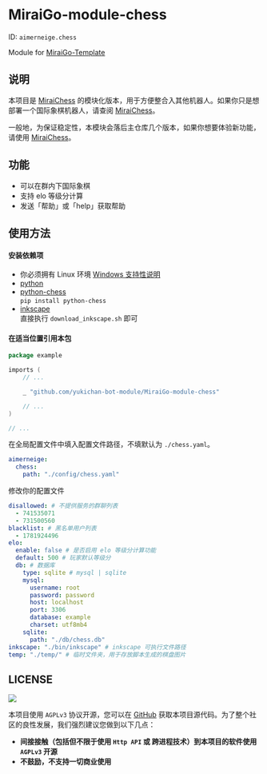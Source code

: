 # MiraiGo-module-chess

ID: `aimerneige.chess`

Module for [MiraiGo-Template](https://github.com/Logiase/MiraiGo-Template)

## 说明

本项目是 [MiraiChess](https://github.com/aimerneige/MiraiChess) 的模块化版本，用于方便整合入其他机器人。如果你只是想部署一个国际象棋机器人，请查阅 [MiraiChess](https://github.com/aimerneige/MiraiChess)。

一般地，为保证稳定性，本模块会落后主仓库几个版本，如果你想要体验新功能，请使用 [MiraiChess](https://github.com/aimerneige/MiraiChess)。

## 功能

- 可以在群内下国际象棋
- 支持 elo 等级分计算
- 发送「帮助」或「help」获取帮助

## 使用方法

#### 安装依赖项

- 你必须拥有 Linux 环境 [Windows 支持性说明](https://github.com/aimerneige/MiraiChess#%E6%98%AF%E5%90%A6%E6%94%AF%E6%8C%81-windows)
- [python](https://www.python.org/downloads/)
- [python-chess](https://github.com/niklasf/python-chess)\
`pip install python-chess`
- [inkscape](https://inkscape.org/)\
直接执行 `download_inkscape.sh` 即可

#### 在适当位置引用本包

```go
package example

imports (
    // ...

    _ "github.com/yukichan-bot-module/MiraiGo-module-chess"

    // ...
)

// ...
```

在全局配置文件中填入配置文件路径，不填默认为 `./chess.yaml`。

```yaml
aimerneige:
  chess:
    path: "./config/chess.yaml"
```

修改你的配置文件

```yaml
disallowed: # 不提供服务的群聊列表
  - 741535071
  - 731500560
blacklist: # 黑名单用户列表
  - 1781924496
elo:
  enable: false # 是否启用 elo 等级分计算功能
  default: 500 # 玩家默认等级分
  db: # 数据库
    type: sqlite # mysql | sqlite
    mysql:
      username: root
      password: password
      host: localhost
      port: 3306
      database: example
      charset: utf8mb4
    sqlite:
      path: "./db/chess.db"
inkscape: "./bin/inkscape" # inkscape 可执行文件路径
temp: "./temp/" # 临时文件夹，用于存放脚本生成的棋盘图片
```

## LICENSE

<a href="https://www.gnu.org/licenses/agpl-3.0.en.html">
<img src="https://www.gnu.org/graphics/agplv3-155x51.png">
</a>

本项目使用 `AGPLv3` 协议开源，您可以在 [GitHub](https://github.com/yukichan-bot-module/MiraiGo-module-fortune) 获取本项目源代码。为了整个社区的良性发展，我们强烈建议您做到以下几点：

- **间接接触（包括但不限于使用 `Http API` 或 跨进程技术）到本项目的软件使用 `AGPLv3` 开源**
- **不鼓励，不支持一切商业使用**
